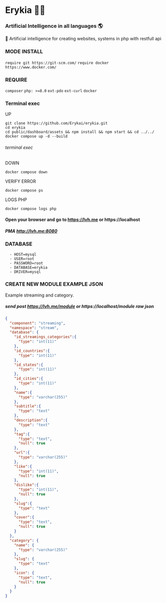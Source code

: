 # Erykia 👩🏻
### Artificial Intelligence in all languages 🌎

🤖 Artificial intelligence for creating websites, systems in php with restfull api

### MODE INSTALL
`require git https://git-scm.com/` 
`require docker https://www.docker.com/` 
### REQUIRE
`composer`
`php: >=8.0`
`ext-pdo`
`ext-curl`
`docker`
### Terminal exec
UP
```shell
git clone https://github.com/Erykai/erykia.git
cd erykia
cd public/dashboard/assets && npm install && npm start && cd ../../
docker compose up -d --build
```

###### terminal exec
DOWN
```shell
docker compose down
```

VERIFY ERROR
```shell
docker compose ps
```

LOGS PHP
```shell
docker compose logs php
```

#### Open your browser and go to https://lvh.me or https://localhost
##### PMA http://lvh.me:8080

### DATABASE
      - HOST=mysql
      - USER=root
      - PASSWORD=root
      - DATABASE=erykia
      - DRIVER=mysql

### CREATE NEW MODULE EXAMPLE JSON
Example streaming and category.
##### send post https://lvh.me/module or https://localhost/module raw json
```json
{
  "component": "streaming",
  "namespace": "stream",
  "database": {
    "id_streamings_categories":{
      "type": "int(11)"
    },
    "id_countries":{
      "type": "int(11)"
    },
    "id_states":{
      "type": "int(11)"
    },
    "id_cities":{
      "type": "int(11)"
    },
    "name":{
      "type": "varchar(255)"
    },
    "subtitle":{
      "type": "text"
    },
    "description":{
      "type": "text"
    },
    "tag":{
      "type": "text",
      "null": true
    },
    "url":{
      "type": "varchar(255)"
    },
    "like":{
      "type": "int(11)",
      "null": true
    },
    "dislike":{
      "type": "int(11)",
      "null": true
    },
    "slug":{
      "type": "text"
    },
    "cover":{
      "type": "text",
      "null": true
    }
  },
  "category": {
    "name": {
      "type": "varchar(255)"
    },
    "slug": {
      "type": "text"
    },
    "icon": {
      "type": "text",
      "null": true
    }
  }
}
```
